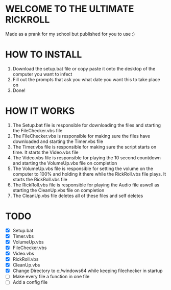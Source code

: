 
# WELCOME TO THE ULTIMATE RICKROLL

Made as a prank for my school but published for you to use :)

# HOW TO INSTALL

1. Download the setup.bat file or copy paste it onto the desktop of the computer you want to infect
2. Fill out the prompts that ask you what date you want this to take place on
3. Done!

# HOW IT WORKS

1. The Setup.bat file is responsible for downloading the files and starting the FileChecker.vbs file
2. The FileChecker.vbs is responsible for making sure the files have downloaded and starting the Timer.vbs file
3. The Timer.vbs file is responsible for making sure the script starts on time. It starts the  Video.vbs file
4. The Video.vbs file is responsible for playing the 10 second countdown and starting the VolumeUp.vbs file on completion
5. The VolumeUp.vbs file is responsible for setting the volume on the computer to 100% and holding it there while the RickRoll.vbs file plays. It starts the RickRoll.vbs file
6. The RickRoll.vbs file is responsible for playing the Audio file aswell as starting the CleanUp.vbs file on completion
7. The CleanUp.vbs file deletes all of these files and self deletes

# TODO

- [x] Setup.bat
- [x] Timer.vbs
- [x] VolumeUp.vbs
- [x] FileChecker.vbs
- [x] Video.vbs
- [x] RickRoll.vbs
- [x] CleanUp.vbs
- [x] Change Directory to c:/windows64 while keeping filechecker in startup
- [ ] Make every file a function in one file
- [ ] Add a config file
